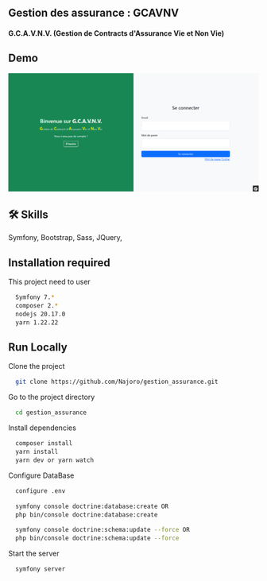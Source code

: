 
## Gestion des assurance  : GCAVNV
#### G.C.A.V.N.V. (Gestion de Contracts d'Assurance Vie et Non Vie)

## Demo
![demos_png](public/README/assurance.png)

## 🛠 Skills
Symfony, Bootstrap, Sass, JQuery, 


## Installation required

This project need to user

```bash
  Symfony 7.*
  composer 2.*
  nodejs 20.17.0
  yarn 1.22.22
```
    
## Run Locally

Clone the project

```bash
  git clone https://github.com/Najoro/gestion_assurance.git
```

Go to the project directory

```bash
  cd gestion_assurance
```

Install dependencies

```bash
  composer install
  yarn install
  yarn dev or yarn watch
```
Configure DataBase
```bash
  configure .env 
```
```bash
  symfony console doctrine:database:create OR
  php bin/console doctrine:database:create
```
```bash
  symfony console doctrine:schema:update --force OR
  php bin/console doctrine:schema:update --force
```
Start the server

```bash
  symfony server
```


